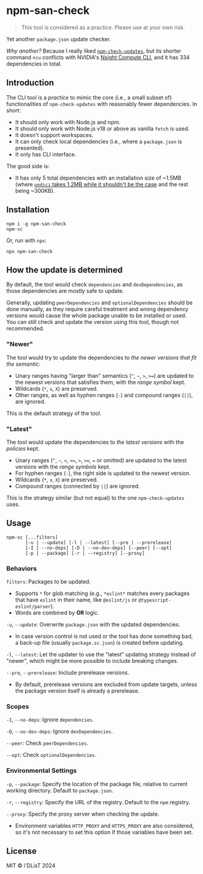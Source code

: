 # npm-san-check

> This tool is considered as a practice. Please use at your own risk.

Yet another `package.json` update checker.

*Why another?* Because I really liked [`npm-check-updates`](https://github.com/raineorshine/npm-check-updates), but its shorter command `ncu` conflicts with NVIDIA's [Nsight Compute CLI](https://developer.nvidia.com/nsight-compute), and it has 334 dependencies in total.

## Introduction

The CLI tool is a *practice* to mimic the core (i.e., a small subset of) functionalities of `npm-check-updates` with reasonably fewer dependencies. In short:

- It should only work with Node.js and npm.
- It should only work with Node.js v18 or above as vanilla `fetch` is used.
- It doesn't support workspaces.
- It can only check local dependencies (i.e., where a `package.json` is presented).
- It only has CLI interface.

The good side is:

- It has only 5 total dependencies with an installation size of ~1.5MB (where [`undici` takes 1.2MB while it shouldn't be the case](https://github.com/nodejs/node/issues/43187) and the rest being ~300KB).

## Installation

```
npm i -g npm-san-check
npm-sc
```

Or, run with `npx`:

```
npx npm-san-check
```

## How the update is determined

By default, the tool would check `dependencies` and `devDependencies`, as those dependencies are mostly safe to update.

Generally, updating `peerDependencies` and `optionalDependencies` should be done manually, as they require careful treatment and wrong dependency versions would cause the whole package unable to be installed or used. You can still check and update the version using this tool, though not recommended.

### "Newer"

The tool would try to update the dependencies to *the newer versions that fit the semantic*:

- Unary ranges having "larger than" semantics (`^`, `~`, `>`, `>=`) are updated to the newest versions that satisfies them, with the *range symbol* kept.
- Wildcards (`*`, `x`, `X`) are preserved.
- Other ranges, as well as hyphen ranges (`-`) and compound ranges (`||`), are ignored.

This is the default strategy of the tool.

### "Latest"

The tool would update the dependencies to *the latest versions* with the *policies* kept.

- Unary ranges (`^`, `~`, `<`, `<=`, `>`, `>=`, `=` or omitted) are updated to the latest versions with the *range symbols* kept.
- For hyphen ranges (`-`), the right side is updated to the newest version.
- Wildcards (`*`, `x`, `X`) are preserved.
- Compound ranges (connected by `||`) are ignored.

This is the strategy similar (but not equal) to the one `npm-check-updates` uses.

## Usage

```
npm-sc [...filters]
       [-u | --update] [-l | --latest] [--pre | --prerelease]
       [-I | --no-deps] [-D | --no-dev-deps] [--peer] [--opt]
       [-p | --package] [-r | --registry] [--proxy]
```

### Behaviors

`filters`: Packages to be updated.

- Supports `*` for glob matching (e.g., `*eslint*` matches every packages that have `eslint` in their name, like `@eslint/js` or `@typescript-eslint/parser`).
- Words are combined by **OR** logic.

`-u`, `--update`: Overwrite `package.json` with the updated dependencies.

- In case version control is not used or the tool has done something bad, a back-up file (usually `package.sc.json`) is created before updating.

`-l`, `--latest`: Let the updater to use the "latest" updating strategy instead of "newer", which might be more possible to include breaking changes.

`--pre`, `--prerelease`: Include prerelease versions.

- By default, prerelease versions are excluded from update targets, unless the package version itself is already a prerelease.

### Scopes

`-I`, `--no-deps`: Ignore `dependencies`.

`-D`, `--no-dev-deps`: Ignore `devDependencies`.

`--peer`: Check `peerDependencies`.

`--opt`: Check `optionalDependencies`.

### Environmental Settings

`-p`, `--package`: Specify the location of the package file, relative to current working directory. Default to `package.json`.

`-r`, `--registry`: Specify the URL of the registry. Default to the `npm` registry.

`--proxy`: Specify the proxy server when checking the update.

- Environment variables `HTTP_PROXY` and `HTTPS_PROXY` are also considered, so it's not necessary to set this option if those variables have been set.

## License

MIT © i'DLisT 2024
